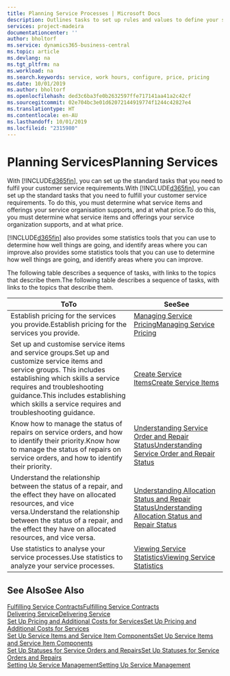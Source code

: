 ```yaml
---
title: Planning Service Processes | Microsoft Docs
description: Outlines tasks to set up rules and values to define your service policies and processes.
services: project-madeira
documentationcenter: ''
author: bholtorf
ms.service: dynamics365-business-central
ms.topic: article
ms.devlang: na
ms.tgt_pltfrm: na
ms.workload: na
ms.search.keywords: service, work hours, configure, price, pricing
ms.date: 10/01/2019
ms.author: bholtorf
ms.openlocfilehash: ded3c6ba3fe0b2632597ffe717141aa41a2c42cf
ms.sourcegitcommit: 02e704bc3e01d62072144919774f1244c42827e4
ms.translationtype: HT
ms.contentlocale: en-AU
ms.lasthandoff: 10/01/2019
ms.locfileid: "2315980"
---
```

# <a name="planning-services"></a><span data-ttu-id="5c520-103">Planning Services</span><span class="sxs-lookup"><span data-stu-id="5c520-103">Planning Services</span></span>
<span data-ttu-id="5c520-104">With [!INCLUDE[d365fin](includes/d365fin_md.md)], you can set up the standard tasks that you need to fulfil your customer service requirements.</span><span class="sxs-lookup"><span data-stu-id="5c520-104">With [!INCLUDE[d365fin](includes/d365fin_md.md)], you can set up the standard tasks that you need to fulfill your customer service requirements.</span></span> <span data-ttu-id="5c520-105">To do this, you must determine what service items and offerings your service organisation supports, and at what price.</span><span class="sxs-lookup"><span data-stu-id="5c520-105">To do this, you must determine what service items and offerings your service organization supports, and at what price.</span></span>   

[!INCLUDE[d365fin](includes/d365fin_md.md)] <span data-ttu-id="5c520-106">also provides some statistics tools that you can use to determine how well things are going, and identify areas where you can improve.</span><span class="sxs-lookup"><span data-stu-id="5c520-106">also provides some statistics tools that you can use to determine how well things are going, and identify areas where you can improve.</span></span>
  
<span data-ttu-id="5c520-107">The following table describes a sequence of tasks, with links to the topics that describe them.</span><span class="sxs-lookup"><span data-stu-id="5c520-107">The following table describes a sequence of tasks, with links to the topics that describe them.</span></span>   
  
|<span data-ttu-id="5c520-108">**To**</span><span class="sxs-lookup"><span data-stu-id="5c520-108">**To**</span></span>|<span data-ttu-id="5c520-109">**See**</span><span class="sxs-lookup"><span data-stu-id="5c520-109">**See**</span></span>|  
|------------|-------------|  
|<span data-ttu-id="5c520-110">Establish pricing for the services you provide.</span><span class="sxs-lookup"><span data-stu-id="5c520-110">Establish pricing for the services you provide.</span></span>|[<span data-ttu-id="5c520-111">Managing Service Pricing</span><span class="sxs-lookup"><span data-stu-id="5c520-111">Managing Service Pricing</span></span>](service-service-price-management.md)|
|<span data-ttu-id="5c520-112">Set up and customise service items and service groups.</span><span class="sxs-lookup"><span data-stu-id="5c520-112">Set up and customize service items and service groups.</span></span> <span data-ttu-id="5c520-113">This includes establishing which skills a service requires and troubleshooting guidance.</span><span class="sxs-lookup"><span data-stu-id="5c520-113">This includes establishing which skills a service requires and troubleshooting guidance.</span></span>| [<span data-ttu-id="5c520-114">Create Service Items</span><span class="sxs-lookup"><span data-stu-id="5c520-114">Create Service Items</span></span>](service-how-to-create-service-items.md)|  
|<span data-ttu-id="5c520-115">Know how to manage the status of repairs on service orders, and how to identify their priority.</span><span class="sxs-lookup"><span data-stu-id="5c520-115">Know how to manage the status of repairs on service orders, and how to identify their priority.</span></span>|[<span data-ttu-id="5c520-116">Understanding Service Order and Repair Status</span><span class="sxs-lookup"><span data-stu-id="5c520-116">Understanding Service Order and Repair Status</span></span>](service-service-order-status-and-repair-status.md)|  
|<span data-ttu-id="5c520-117">Understand the relationship between the status of a repair, and the effect they have on allocated resources, and vice versa.</span><span class="sxs-lookup"><span data-stu-id="5c520-117">Understand the relationship between the status of a repair, and the effect they have on allocated resources, and vice versa.</span></span>|[<span data-ttu-id="5c520-118">Understanding Allocation Status and Repair Status</span><span class="sxs-lookup"><span data-stu-id="5c520-118">Understanding Allocation Status and Repair Status</span></span>](service-allocation-status-and-repair-status.md)|  
|<span data-ttu-id="5c520-119">Use statistics to analyse your service processes.</span><span class="sxs-lookup"><span data-stu-id="5c520-119">Use statistics to analyze your service processes.</span></span> | [<span data-ttu-id="5c520-120">Viewing Service Statistics</span><span class="sxs-lookup"><span data-stu-id="5c520-120">Viewing Service Statistics</span></span>](service-service-statistics.md) |

## <a name="see-also"></a><span data-ttu-id="5c520-121">See Also</span><span class="sxs-lookup"><span data-stu-id="5c520-121">See Also</span></span>
[<span data-ttu-id="5c520-122">Fulfilling Service Contracts</span><span class="sxs-lookup"><span data-stu-id="5c520-122">Fulfilling Service Contracts</span></span>](service-fulfill-service-contracts.md)  
[<span data-ttu-id="5c520-123">Delivering Service</span><span class="sxs-lookup"><span data-stu-id="5c520-123">Delivering Service</span></span>](service-deliver-service.md)  
[<span data-ttu-id="5c520-124">Set Up Pricing and Additional Costs for Services</span><span class="sxs-lookup"><span data-stu-id="5c520-124">Set Up Pricing and Additional Costs for Services</span></span>](service-how-setup-service-costs-pricing.md)  
[<span data-ttu-id="5c520-125">Set Up Service Items and Service Item Components</span><span class="sxs-lookup"><span data-stu-id="5c520-125">Set Up Service Items and Service Item Components</span></span>](service-how-setup-service-items.md)  
[<span data-ttu-id="5c520-126">Set Up Statuses for Service Orders and Repairs</span><span class="sxs-lookup"><span data-stu-id="5c520-126">Set Up Statuses for Service Orders and Repairs</span></span>](service-order-repair-status.md)  
[<span data-ttu-id="5c520-127">Setting Up Service Management</span><span class="sxs-lookup"><span data-stu-id="5c520-127">Setting Up Service Management</span></span>](service-setup-service.md)  
